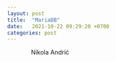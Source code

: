 ```yaml
---
layout: post
title:  "MariaDB"
date:   2021-10-22 09:29:20 +0700
categories: post
---
```


 
 
 &nbsp;&nbsp;&nbsp;&nbsp;&nbsp;&nbsp;&nbsp;&nbsp;&nbsp;&nbsp;&nbsp;&nbsp;&nbsp;
 Nikola Andrić

 

